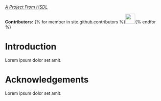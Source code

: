 *[A Project From HSDL](https://hsdl.github.io/)*

**Contributors:** {% for member in site.github.contributors %}<img src="{{member.avatar_url}}" width=32 height=32>{% endfor %}

# Introduction
Lorem ipsum dolor set amit.

# Acknowledgements
Lorem ipsum dolor set amit.
